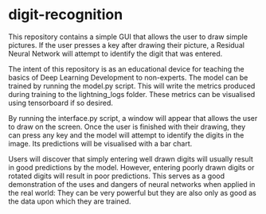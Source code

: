 # digit-recognition
This repository contains a simple GUI that allows the user to draw simple pictures. If the user presses a key after drawing their picture, a Residual Neural Network will attempt to identify the digit that was entered.

The intent of this repository is as an educational device for teaching the basics of Deep Learning Development to non-experts. The model can be trained by running the model.py script. This will write the metrics produced during training to the lightning_logs folder. These metrics can be visualised using tensorboard if so desired.

By running the interface.py script, a window will appear that allows the user to draw on the screen. Once the user is finished with their drawing, they can press any key and the model will attempt to identify the digits in the image. Its predictions will be visualised with a bar chart.

Users will discover that simply entering well drawn digits will usually result in good predictions by the model. However, entering poorly drawn digits or rotated digits will result in poor predictions. This serves as a good demonstration of the uses and dangers of neural networks when applied in the real world: They can be very powerful but they are also only as good as the data upon which they are trained.
